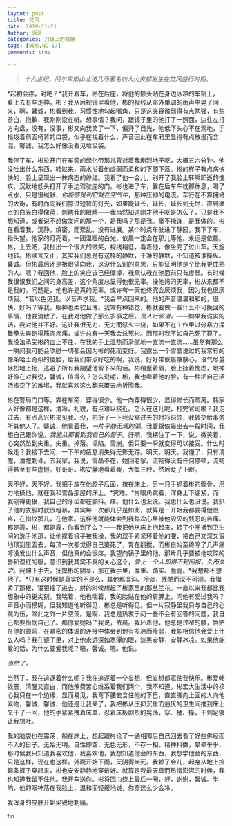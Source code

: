 ```yaml
---
layout: post
title: 焚风
date: 2019-11-21
Author: 派派
categories: 刀锋上的救赎
tags: [诚彬,NC-17]
comments: true

---
```


> *十九世纪，阿尔卑斯山北坡几场著名的大火灾都发生在焚风盛行时期。*

*起初会疼，对吧？*我开着车，彬在后座，将他的额头贴在身边冰凉的车窗上，看上去有些走神，彬？我从后视镜里看他，彬的视线从窗外单调的雨声中晃了回来，啊，馨诚，彬看到我，习惯性地勾起嘴角，只是这笑容微弱得有点勉强，有些苍白，抱歉，我刚刚没在听。想事情？我问，跟镜子里的他打了一照面，边往左打方向盘，没有，没事，彬又向我笑了一下，偏开了目光，他低下头心不在焉地，手指拨着前面椅背的口袋，似乎在找着什么，声音因此在车厢里显得有点散漫而含混，馨诚，我怎么好像没看见垃圾袋。

我停了车，彬拉开门在车旁的绿化带那儿背对着我剧烈地干呕，大概五六分钟。他没吐出什么东西，转过来，雨水沿着他虚弱而柔和的下颌下落。彬的样子有点病怏怏的，脸上呈现出一抹病态的绯红。我看了他一会儿，别开了我脸上转瞬即逝的愧疚，沉默地低头打开了手边驾驶座的门。彬也进了车，靠在后车车枕那休息，喝了点水，只是很缄默，*你能感觉到它就在空气中*，那种压抑的电流。车行在不算拥堵的大街，有时而向我们掠过短暂的灯光，如果能延长，延长，延长到无尽，直到聚点的白光白得像蓝，刺瞎我的眼睛——我当然知道刚才他干呕是怎么了，只是我不想知道，或者说不想做发问的那一个，是我吗？那是我。毫不掩饰，是我做的。彬在看着我，沉静，缜密，而紊乱。没有进展。某个时点车驶进了静园，我下了车，抬头望，他家的灯亮着，一团温暖的白光，依晨一定会在那儿等他。永远是依晨。彬，上去吧，我扯出一个很大的微笑，视线稍低，看着他，像坐完了过山车。天旋地转。彬欲言又止，其实我们总是有这样的静默，干净的静默，不知道被谁操纵。馨诚。但彬最后还是抬眼望向我，这没什么别的意思，只能证明他是个比我更成熟的人。嗯？我回他，脸上的笑应该已经僵掉，我承认我在他面前只有虚弱。有时候我很恨我们之间的身高差，这个角度总显得他很无辜。操他妈的无辜，彬从来都不是我的。问题是，他也许是真的无辜。或许有一天他终究会厌烦我，因为我也很厌烦我。*若以色见我，以音声求我。*我会早点回来的。他的声音温温和和的，很快，好吗？等我。眼神也柔软且薄。我常有种错觉，彬就要做一些什么不可挽回的事情，他要消散了。在我对他做了那么多事之后。*是人行邪道。*——如果我诚实的话，我对他并不好。这让我很无力，无力而怒火中烧，如果不在工作里过分暴力挥舞拳头奔跑得筋肉疼痛，或许总有一天我会杀死彬。而那时我不如自己死了算了。我没法承受彬的血止不住，在我的手上温热而滑腻地一直流一直流……虽然有那么一瞬间我可能会欣慰一切都会因为彬的死而变好。我露出一个雪晶说过的我常有的像条哈士奇似的傻脸，给我们带点好吃的啊，我说，好好带依晨散散心，语气尽量轻松地上扬，逃避了所有我期望他留下来的话。彬稍蹙着眉，脸上挂着忧虑，眼神好像在对我说，馨诚，值得么？怎么说呢，彬，我也看着他的脸，有一种把自己活活掏空了的难堪，我就喜欢这么翻来覆去地折腾我。

彬在警局门口等，靠在车旁，穿得很少。他一向穿得很少，显得修长而疏离。韩家人好像都是这样，清冷，礼貌，有点难以接近。怎么在这儿呢，打完官司啦？我走过去，有点高兴彬来见我。没，彬折了一下我没窝过去的衬衫前领，我转交给事务所其他人了。馨诚，他看着我，*一片平静无澜的湖*。我要跟依晨出去一段时间，我想自己跟你说。*我能从那看到我自己的影子*。好啊，我楞住了一下，说，微笑着，心突然坠到失重。失重。掉落。塌陷。雪崩。但只要一瞬就变得可以接受。什么时候走？我接下去问，一下午的疲怠消失得无影无踪。明天。明天。我懂了，只有清醒，清醒刺骨。去我家，我说，雪晶不在，她回老家。流畅得没有任何停顿，流畅得甚至有些虚假。好哥哥。彬安静地看着我，大概三秒，然后眨了下眼。

天不好，天不好。我把手放在他脖子后面，按在床上，另一只手抓着彬的髋骨，用力地操他，就在我和雪晶那屋的床上。*灾难。*彬眼角跳着，浑身上下绷紧，而我剜得更狠，我自己的牙齿都在颤抖。疼。他什么也没说。我也什么也没说。我扒了他的衣服时就很粗暴，其实每一次都几乎是如此，就算是一开始我都要得他很疼，在指纹那儿，在他家。这样他就能体会到我每次心里被他毁灭的残忍的苦痛。都是霾，彬，都是霾，你看到了么？——我把他从床上抱起来，转了个圈抵到卫生间的洗手池那，让他撑着镜子被我操，我的双手紧紧环着他的腰，把自己又深又狠地顶到里面去，每顶一次都觉得自己要死了，胃在翻搅，而彬自始至终除了几声痛哼没发出什么声音，但他真的会很疼。我望向镜子里的他，那片几乎要被他咬碎的唇和湿红的眼，意识到我其实不真的关心这个，*爱上一个人却得不到回报，久而久之*。我伸下手去，抚摸彬的阴茎，那在我手里，厚重、踏实、脆弱。*我想都不想他了。*只有这时候是真实的不是么，其他都混沌、冷淡，残酷而深不可测。我攥紧了那根，狠狠撞了进去，射的时候想起了彬家里的那丛兰花。一直以来我都比我想象中的更尖刻。我喘着，他也喘着，我的脸贴在他的肩胛上，问他有爱过我吗？声音小而模糊，但我知道他听得见，彬总是听得见。但一片寂静里我只与自己的心跳为伍，除此之外一片空荡。是啊，我总是热衷于问一些不会有回答的问题，我自己都要怜悯自己了。那你爱她吗？我说，依晨。我环着他，他总是过窄的腰，唇贴在他的颈弯，在紧密的体温的连接中体会到他有多凉而瘦弱，我能相信他会爱上什么人吗？我在镜子里，对上他永远深如寒潭的眼，漆黑安静，安静冰凉。如果他能爱的话，为什么要爱我呢？嗯，馨诚。嗯。他说。

*当然了。*

当然了，我在追逐着什么呢？我在追逐着一个妄想，但妄想都驱使我快乐。彬爱韩依晨，清醒又直白，而他煞费苦心维系着我们两个，我不知道。彬宏大生活中的核心我只在一个边缘，显而易见，我弯下腰去含住他的下巴，直直瞧向上面的人向他索吻，馨诚，馨诚，他还是让我亲了，我把彬从压抑沉重而逼仄的卫生间推到床上又干了一回，他的手紧紧拽着床单，忍着床板剧烈的晃荡，穿、捅、操，干到足够让我想吐。

我的脑袋也在震荡，躺在床上，想起跟彬论了一通相障后自己回去看了好些佛经而不入的日子。无始无明。自性即空，无色无形，不存一相。精神抖擞，晕晕乎乎，那时候我只知道我喜欢他，我喜欢他，我想知道他会的东西，我想学他会的东西，只是这样，现在也这样。外面开始下雨，天阴得半死。我赖了会儿，起身从地上捡起条裤子穿起来，彬也安安静静地穿戴好。就算是我最天真而热情澎湃的时候，我也知道我留不住他。我开车送你。彬将围巾绕上最后一圈，好，谢谢，馨诚。半晌，他的眼神落在我脸上，温和而轻缓地说，你穿这么少会冷。

我浑身的皮肤开始尖锐地刺痛。

fin

